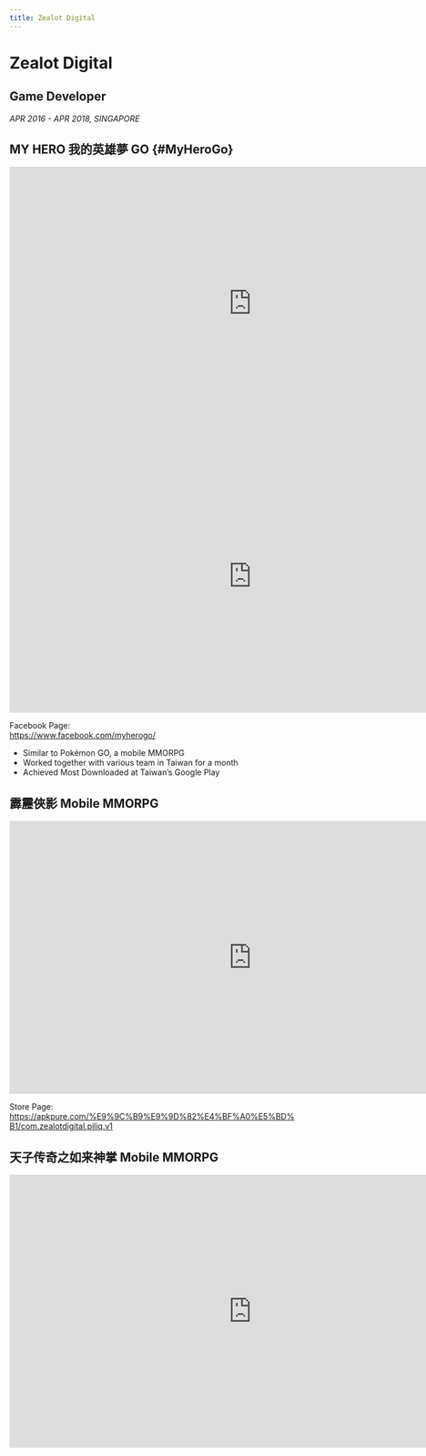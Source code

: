 ```yaml
---
title: Zealot Digital
---
```


# Zealot Digital

## Game Developer

<i>APR 2016 - APR 2018, SINGAPORE</i>

## MY HERO 我的英雄夢 GO {#MyHeroGo}

<iframe width="849" height="479" src="https://www.youtube.com/embed/UvoiJy5AVfU" title="我的英雄夢GO之抓土地公" frameborder="0" allow="accelerometer; autoplay; clipboard-write; encrypted-media; gyroscope; picture-in-picture; web-share" allowfullscreen></iframe>

<iframe width="849" height="479" src="https://www.youtube.com/embed/Y5p9IGb3gho" title="《我的英雄夢GO》教學影片 - 元神留不留" frameborder="0" allow="accelerometer; autoplay; clipboard-write; encrypted-media; gyroscope; picture-in-picture; web-share" allowfullscreen></iframe>

Facebook Page:<br/>
https://www.facebook.com/myherogo/

- Similar to Pokémon GO, a mobile MMORPG
- Worked together with various team in Taiwan for a month
- Achieved Most Downloaded at Taiwan’s Google Play

## 霹靂俠影 Mobile MMORPG

<iframe width="849" height="479" src="https://www.youtube.com/embed/Lx7Qhf3IfWc" title="【廣告作品】2018年：手機遊戲《霹靂俠影online》60秒宣傳廣告1" frameborder="0" allow="accelerometer; autoplay; clipboard-write; encrypted-media; gyroscope; picture-in-picture; web-share" allowfullscreen></iframe>

Store Page:<br/>
https://apkpure.com/%E9%9C%B9%E9%9D%82%E4%BF%A0%E5%BD%B1/com.zealotdigital.piliq.v1

## 天子传奇之如来神掌 Mobile MMORPG

<iframe width="849" height="479" src="https://www.youtube.com/embed/N2ilcGkZ69U" title="「天子传奇之如来神掌」宣传影片一" frameborder="0" allow="accelerometer; autoplay; clipboard-write; encrypted-media; gyroscope; picture-in-picture; web-share" allowfullscreen></iframe>